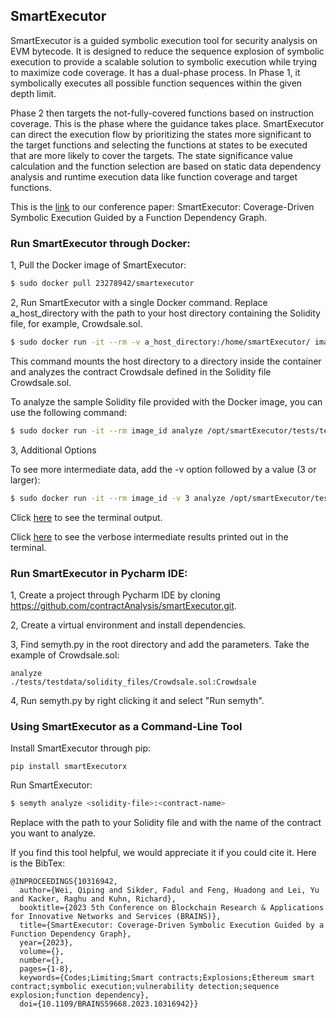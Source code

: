 
##  SmartExecutor ##

SmartExecutor is a guided symbolic execution tool for security analysis on EVM bytecode. It is designed to reduce the sequence explosion of symbolic execution to provide a scalable solution to symbolic execution while trying to maximize code coverage.  It has a dual-phase process. In Phase 1, it symbolically executes all possible function sequences within the given depth limit.

Phase 2 then targets the not-fully-covered functions based on instruction coverage. This is the phase where the guidance takes place. SmartExecutor can direct the execution flow by prioritizing the states more significant to the target functions and selecting the functions at states to be executed that are more likely to cover the targets. The state significance value calculation and the function selection are based on static data dependency analysis and runtime execution data like function coverage and target functions.


This is the [link](https://ieeexplore.ieee.org/document/10316942) to our conference paper: SmartExecutor: Coverage-Driven Symbolic Execution Guided by a Function Dependency Graph. 



###  Run SmartExecutor through Docker: 

1, Pull the Docker image of SmartExecutor:
```bash
$ sudo docker pull 23278942/smartexecutor
```

2, Run SmartExecutor with a single Docker command. Replace a_host_directory with the path to your host directory containing the Solidity file, for example, Crowdsale.sol.
```bash
$ sudo docker run -it --rm -v a_host_directory:/home/smartExecutor/ image_id analyze ./Crowdsale.sol:Crowdsale
```
This command mounts the host directory to a directory inside the container and analyzes the contract Crowdsale defined in the Solidity file Crowdsale.sol.

To analyze the sample Solidity file provided with the Docker image, you can use the following command:
```bash
$ sudo docker run -it --rm image_id analyze /opt/smartExecutor/tests/testdata/solidity_files/Crowdsale.sol:Crowdsale 
```

3, Additional Options

To see more intermediate data, add the -v option followed by a value (3 or larger):
```bash
$ sudo docker run -it --rm image_id -v 3 analyze /opt/smartExecutor/tests/testdata/solidity_files/Crowdsale.sol:Crowdsale 
```

Click [here](./example_output/Crowdsale.sol_terminal_output.txt) to see the terminal output.

Click [here](./example_output/Crowdsale.sol_terminal_output_verbose.txt) to see the verbose intermediate results printed out in the terminal.

<!--
Example of running SmartExecutor inside the Docker container
```
# create and enter the Docker container that mounts a host directory to a directory inside the created container
sudo docker run -it --rm -v a_host_directory:/home/smartExecutor/ --entrypoint /bin/bash docker_image_id 

# call SmartExecutor to execute Contract Crowdsale defined in the Solidity file Crowdsale.sol
semyth analyze ./Crowdsale.sol:Crowdsale

# set option '-v' to 3 to show the verbose intermediate results
semyth -v 3 analyze ./Crowdsale.sol:Crowdsale 

```
-->


### Run SmartExecutor in Pycharm IDE:

1, Create a project through Pycharm IDE by cloning https://github.com/contractAnalysis/smartExecutor.git.

2, Create a virtual environment and install dependencies.

3, Find semyth.py in the root directory and add the parameters. Take the example of Crowdsale.sol:
```
analyze
./tests/testdata/solidity_files/Crowdsale.sol:Crowdsale
```
4, Run semyth.py by right clicking it and select "Run semyth".


### Using SmartExecutor as a Command-Line Tool

Install SmartExecutor through pip:
```
pip install smartExecutorx
```

Run SmartExecutor:

```bash
$ semyth analyze <solidity-file>:<contract-name>
```
Replace <solidity-file> with the path to your Solidity file and <contract-name> with the name of the contract you want to analyze. 

<!--
Note that the usage of SmartExecutor is almost the same as Mythril except that you have to begin with **semyth** instead of **myth** and you need to include the option **-fdg**, which is used to signal that the scalable alternative is in active. When **-fdg** is not given, SmartExecutor runs the basic model, i.e., Mythril itself.

For this reason, here show some useful documents of Mythril:

- [Instructions for using Mythril](https://mythril-classic.readthedocs.io/en/master/)
- [Mythril's documentation](https://mythril-classic.readthedocs.io/en/develop/)
- [Vulnerability Remediation](https://swcregistry.io/)
-->
If you find this tool helpful, we would appreciate it if you could cite it. Here is the BibTex:
```text
@INPROCEEDINGS{10316942,
  author={Wei, Qiping and Sikder, Fadul and Feng, Huadong and Lei, Yu and Kacker, Raghu and Kuhn, Richard},
  booktitle={2023 5th Conference on Blockchain Research & Applications for Innovative Networks and Services (BRAINS)}, 
  title={SmartExecutor: Coverage-Driven Symbolic Execution Guided by a Function Dependency Graph}, 
  year={2023},
  volume={},
  number={},
  pages={1-8},
  keywords={Codes;Limiting;Smart contracts;Explosions;Ethereum smart contract;symbolic execution;vulnerability detection;sequence explosion;function dependency},
  doi={10.1109/BRAINS59668.2023.10316942}}

```
